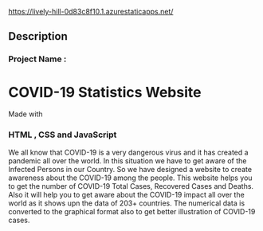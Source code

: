 https://lively-hill-0d83c8f10.1.azurestaticapps.net/

<h2>Description</h2>

<h3>Project Name :</h3> <h1>COVID-19 Statistics Website</h1>

<div>
  <p>Made with <h3>HTML , CSS and JavaScript</h3></p>
</div>
We all know that COVID-19 is a very dangerous virus and it has  created a pandemic all over the world.
In this situation we have to get aware of the Infected Persons in our Country. So we have designed a website to create
awareness about the COVID-19 among the people.
This website helps you to get the number of COVID-19 Total Cases, Recovered Cases and Deaths.
Also it will help you to get aware about the COVID-19 impact all over the world as it shows upn the data of 203+ countries. 
The numerical data is converted to the graphical format also to get better illustration of COVID-19 cases. 

